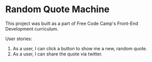 <h1>Random Quote Machine</h1>

This project was built as a part of Free Code Camp's Front-End Development curriculum.

User stories:

1. As a user, I can click a button to show me a new, random quote. 
2. As a user, I can share the quote via twitter.
